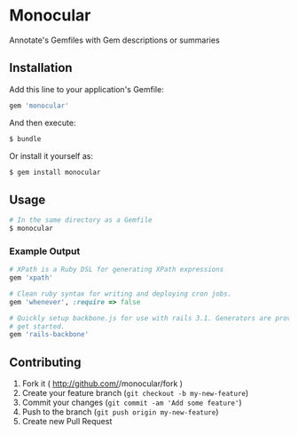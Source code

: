 # Monocular

Annotate's Gemfiles with Gem descriptions or summaries

## Installation

Add this line to your application's Gemfile:

```ruby
gem 'monocular'
```

And then execute:

```bash
$ bundle
```

Or install it yourself as:

```bash
$ gem install monocular
```

## Usage

```bash
# In the same directory as a Gemfile
$ monocular
```

### Example Output

```ruby
# XPath is a Ruby DSL for generating XPath expressions
gem 'xpath'

# Clean ruby syntax for writing and deploying cron jobs.
gem 'whenever', :require => false

# Quickly setup backbone.js for use with rails 3.1. Generators are provided to quickly
# get started.
gem 'rails-backbone'
```

## Contributing

1. Fork it ( http://github.com/<my-github-username>/monocular/fork )
2. Create your feature branch (`git checkout -b my-new-feature`)
3. Commit your changes (`git commit -am 'Add some feature'`)
4. Push to the branch (`git push origin my-new-feature`)
5. Create new Pull Request

